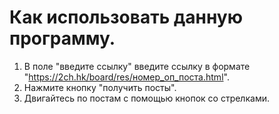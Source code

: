 # Как использовать данную программу.

1. В поле "введите ссылку" введите ссылку в формате 
"https://2ch.hk/board/res/номер_оп_поста.html".
2. Нажмите кнопку "получить посты".
3. Двигайтесь по постам с помощью кнопок со стрелками.
